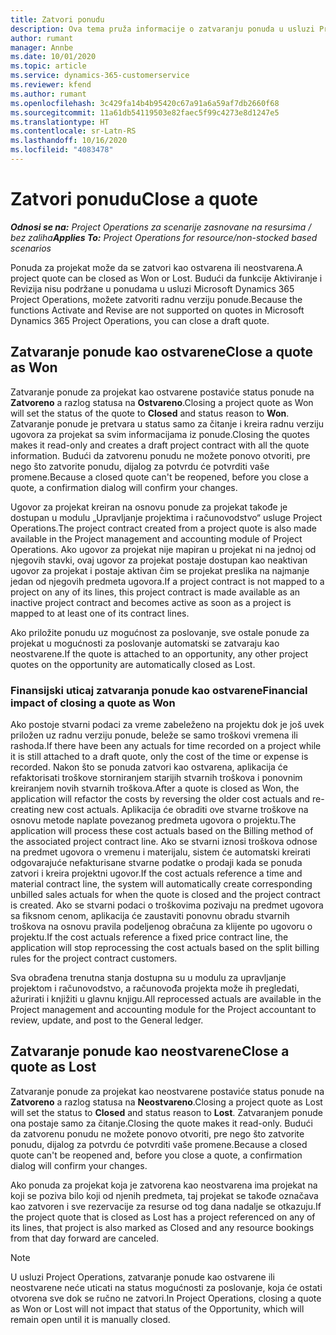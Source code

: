 ```yaml
---
title: Zatvori ponudu
description: Ova tema pruža informacije o zatvaranju ponuda u usluzi Project Operations.
author: rumant
manager: Annbe
ms.date: 10/01/2020
ms.topic: article
ms.service: dynamics-365-customerservice
ms.reviewer: kfend
ms.author: rumant
ms.openlocfilehash: 3c429fa14b4b95420c67a91a6a59af7db2660f68
ms.sourcegitcommit: 11a61db54119503e82faec5f99c4273e8d1247e5
ms.translationtype: HT
ms.contentlocale: sr-Latn-RS
ms.lasthandoff: 10/16/2020
ms.locfileid: "4083478"
---
```

# <a name="close-a-quote"></a><span data-ttu-id="d7683-103">Zatvori ponudu</span><span class="sxs-lookup"><span data-stu-id="d7683-103">Close a quote</span></span>

<span data-ttu-id="d7683-104">_**Odnosi se na:** Project Operations za scenarije zasnovane na resursima / bez zaliha_</span><span class="sxs-lookup"><span data-stu-id="d7683-104">_**Applies To:** Project Operations for resource/non-stocked based scenarios_</span></span>

<span data-ttu-id="d7683-105">Ponuda za projekat može da se zatvori kao ostvarena ili neostvarena.</span><span class="sxs-lookup"><span data-stu-id="d7683-105">A project quote can be closed as Won or Lost.</span></span> <span data-ttu-id="d7683-106">Budući da funkcije Aktiviranje i Revizija nisu podržane u ponudama u usluzi Microsoft Dynamics 365 Project Operations, možete zatvoriti radnu verziju ponude.</span><span class="sxs-lookup"><span data-stu-id="d7683-106">Because the functions Activate and Revise are not supported on quotes in Microsoft Dynamics 365 Project Operations, you can close a draft quote.</span></span>

## <a name="close-a-quote-as-won"></a><span data-ttu-id="d7683-107">Zatvaranje ponude kao ostvarene</span><span class="sxs-lookup"><span data-stu-id="d7683-107">Close a quote as Won</span></span>

<span data-ttu-id="d7683-108">Zatvaranje ponude za projekat kao ostvarene postaviće status ponude na **Zatvoreno** a razlog statusa na **Ostvareno**.</span><span class="sxs-lookup"><span data-stu-id="d7683-108">Closing a project quote as Won will set the status of the quote to **Closed** and status reason to **Won**.</span></span> <span data-ttu-id="d7683-109">Zatvaranje ponude je pretvara u status samo za čitanje i kreira radnu verziju ugovora za projekat sa svim informacijama iz ponude.</span><span class="sxs-lookup"><span data-stu-id="d7683-109">Closing the quotes makes it read-only and creates a draft project contract with all the quote information.</span></span> <span data-ttu-id="d7683-110">Budući da zatvorenu ponudu ne možete ponovo otvoriti, pre nego što zatvorite ponudu, dijalog za potvrdu će potvrditi vaše promene.</span><span class="sxs-lookup"><span data-stu-id="d7683-110">Because a closed quote can't be reopened, before you close a quote, a confirmation dialog will confirm your changes.</span></span>

<span data-ttu-id="d7683-111">Ugovor za projekat kreiran na osnovu ponude za projekat takođe je dostupan u modulu „Upravljanje projektima i računovodstvo“ usluge Project Operations.</span><span class="sxs-lookup"><span data-stu-id="d7683-111">The project contract created from a project quote is also made available in the Project management and accounting module of Project Operations.</span></span> <span data-ttu-id="d7683-112">Ako ugovor za projekat nije mapiran u projekat ni na jednoj od njegovih stavki, ovaj ugovor za projekat postaje dostupan kao neaktivan ugovor za projekat i postaje aktivan čim se projekat preslika na najmanje jedan od njegovih predmeta ugovora.</span><span class="sxs-lookup"><span data-stu-id="d7683-112">If a project contract is not mapped to a project on any of its lines, this project contract is made available as an inactive project contract and becomes active as soon as a project is mapped to at least one of its contract lines.</span></span>

<span data-ttu-id="d7683-113">Ako priložite ponudu uz mogućnost za poslovanje, sve ostale ponude za projekat u mogućnosti za poslovanje automatski se zatvaraju kao neostvarene.</span><span class="sxs-lookup"><span data-stu-id="d7683-113">If the quote is attached to an opportunity, any other project quotes on the opportunity are automatically closed as Lost.</span></span>

### <a name="financial-impact-of-closing-a-quote-as-won"></a><span data-ttu-id="d7683-114">Finansijski uticaj zatvaranja ponude kao ostvarene</span><span class="sxs-lookup"><span data-stu-id="d7683-114">Financial impact of closing a quote as Won</span></span>

<span data-ttu-id="d7683-115">Ako postoje stvarni podaci za vreme zabeleženo na projektu dok je još uvek priložen uz radnu verziju ponude, beleže se samo troškovi vremena ili rashoda.</span><span class="sxs-lookup"><span data-stu-id="d7683-115">If there have been any actuals for time recorded on a project while it is still attached to a draft quote, only the cost of the time or expense is recorded.</span></span> <span data-ttu-id="d7683-116">Nakon što se ponuda zatvori kao ostvarena, aplikacija će refaktorisati troškove storniranjem starijih stvarnih troškova i ponovnim kreiranjem novih stvarnih troškova.</span><span class="sxs-lookup"><span data-stu-id="d7683-116">After a quote is closed as Won, the application will refactor the costs by reversing the older cost actuals and re-creating new cost actuals.</span></span> <span data-ttu-id="d7683-117">Aplikacija će obraditi ove stvarne troškove na osnovu metode naplate povezanog predmeta ugovora o projektu.</span><span class="sxs-lookup"><span data-stu-id="d7683-117">The application will process these cost actuals based on the Billing method of the associated project contract line.</span></span> <span data-ttu-id="d7683-118">Ako se stvarni iznosi troškova odnose na predmet ugovora o vremenu i materijalu, sistem će automatski kreirati odgovarajuće nefakturisane stvarne podatke o prodaji kada se ponuda zatvori i kreira projektni ugovor.</span><span class="sxs-lookup"><span data-stu-id="d7683-118">If the cost actuals reference a time and material contract line, the system will automatically create corresponding unbilled sales actuals for when the quote is closed and the project contract is created.</span></span> <span data-ttu-id="d7683-119">Ako se stvarni podaci o troškovima pozivaju na predmet ugovora sa fiksnom cenom, aplikacija će zaustaviti ponovnu obradu stvarnih troškova na osnovu pravila podeljenog obračuna za klijente po ugovoru o projektu.</span><span class="sxs-lookup"><span data-stu-id="d7683-119">If the cost actuals reference a fixed price contract line, the application will stop reprocessing the cost actuals based on the split billing rules for the project contract customers.</span></span>

<span data-ttu-id="d7683-120">Sva obrađena trenutna stanja dostupna su u modulu za upravljanje projektom i računovodstvo, a računovođa projekta može ih pregledati, ažurirati i knjižiti u glavnu knjigu.</span><span class="sxs-lookup"><span data-stu-id="d7683-120">All reprocessed actuals are available in the Project management and accounting module for the Project accountant to review, update, and post to the General ledger.</span></span> 

## <a name="close-a-quote-as-lost"></a><span data-ttu-id="d7683-121">Zatvaranje ponude kao neostvarene</span><span class="sxs-lookup"><span data-stu-id="d7683-121">Close a quote as Lost</span></span>

<span data-ttu-id="d7683-122">Zatvaranje ponude za projekat kao neostvarene postaviće status ponude na **Zatvoreno** a razlog statusa na **Neostvareno**.</span><span class="sxs-lookup"><span data-stu-id="d7683-122">Closing a project quote as Lost will set the status to **Closed** and status reason to **Lost**.</span></span> <span data-ttu-id="d7683-123">Zatvaranjem ponude ona postaje samo za čitanje.</span><span class="sxs-lookup"><span data-stu-id="d7683-123">Closing the quote makes it read-only.</span></span> <span data-ttu-id="d7683-124">Budući da zatvorenu ponudu ne možete ponovo otvoriti, pre nego što zatvorite ponudu, dijalog za potvrdu će potvrditi vaše promene.</span><span class="sxs-lookup"><span data-stu-id="d7683-124">Because a closed quote can't be reopened and, before you close a quote, a confirmation dialog will confirm your changes.</span></span>

<span data-ttu-id="d7683-125">Ako ponuda za projekat koja je zatvorena kao neostvarena ima projekat na koji se poziva bilo koji od njenih predmeta, taj projekat se takođe označava kao zatvoren i sve rezervacije za resurse od tog dana nadalje se otkazuju.</span><span class="sxs-lookup"><span data-stu-id="d7683-125">If the project quote that is closed as Lost has a project referenced on any of its lines, that project is also marked as Closed and any resource bookings from that day forward are canceled.</span></span>

> [!NOTE]
> <span data-ttu-id="d7683-126">U usluzi Project Operations, zatvaranje ponude kao ostvarene ili neostvarene neće uticati na status mogućnosti za poslovanje, koja će ostati otvorena sve dok se ručno ne zatvori.</span><span class="sxs-lookup"><span data-stu-id="d7683-126">In Project Operations, closing a quote as Won or Lost will not impact that status of the Opportunity, which will remain open until it is manually closed.</span></span>
